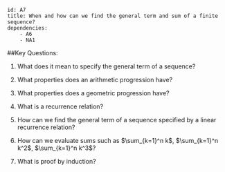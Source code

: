 ````
id: A7
title: When and how can we find the general term and sum of a finite sequence?
dependencies: 
    - A6
    - NA1
````
##Key Questions:

1. What does it mean to specify the general term of a sequence?

1. What properties does an arithmetic progression have?

1. What properties does a geometric progression have?

1. What is a recurrence relation?

1. How can we find the general term of a sequence specified by a linear recurrence relation?

1. How can we evaluate sums such as $\sum_{k=1}^n k$, $\sum_{k=1}^n k^2$, $\sum_{k=1}^n k^3$?

1. What is proof by induction?
